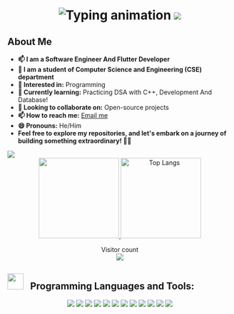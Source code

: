 <h1 align="center">  
  <img  
   src="https://readme-typing-svg.herokuapp.com/?font=Righteous&size=35&center=true&vCenter=true&width=500&height=70&color=F59E0B&duration=4000&lines=Hi+There!+👋;+I'm+Md+Maruf+Sheikh!;+A+Software+Engineer+And;+Flutter+Developer!💞️!;"  
   alt="Typing animation"  
 />  
  <img src="https://user-images.githubusercontent.com/73097560/115834477-dbab4500-a447-11eb-908a-139a6edaec5c.gif">  
</h1>  

## About Me  
- **📫 I am a Software Engineer And Flutter Developer**  
- **💞️ I am a student of Computer Science and Engineering (CSE) department**  
- **👀 Interested in:** Programming  
- **🌱 Currently learning:** Practicing DSA with C++, Development And Database!  
- **💞️ Looking to collaborate on:** Open-source projects  
- **📫 How to reach me:** [Email me](mailto:mdmarufsheikh707@gmail.com)  
- **😄 Pronouns:** He/Him  
- **Feel free to explore my repositories, and let's embark on a journey of building something extraordinary! 🚀✨**  
<img src="https://user-images.githubusercontent.com/73097560/115834477-dbab4500-a447-11eb-908a-139a6edaec5c.gif">  

<div align="center">  
  <a href="https://github.com/mdmarufsheikh70">   
   <img height="180em" src="https://github-readme-stats.vercel.app/api?username=mdmarufsheikh70&show_icons=true&theme=algolia"/>  
   <img height="180em" src="https://github-readme-stats.vercel.app/api/top-langs/?username=mdmarufsheikh70&layout=compact&langs_count=10&theme=algolia" alt="Top Langs"/>  
  </a>
</div>  

<p align="center">  
  Visitor count<br>  
  <img src="https://profile-counter.glitch.me/mdmarufsheikh70/count.svg" />  
</p>  

<h2>
  <img src="https://github-production-user-asset-6210df.s3.amazonaws.com/73993775/285126925-0b3a8bfe-ddfb-4c7f-93db-3517b0b6fe69.gif" width="36px">&nbsp;&nbsp; Programming Languages and Tools:
</h2>

<p align="center">
  <img src="https://img.shields.io/badge/c-%2300599C.svg?style=for-the-badge&logo=c&logoColor=white">
  <img src="https://img.shields.io/badge/c++-%2300599C.svg?style=for-the-badge&logo=c%2B%2B&logoColor=white">
  <img src="https://img.shields.io/badge/dart-%230175C2.svg?style=for-the-badge&logo=dart&logoColor=white">
  <img src="https://img.shields.io/badge/Flutter-%2302569B.svg?style=for-the-badge&logo=Flutter&logoColor=white">
  <img src="https://img.shields.io/badge/python-3670A0?style=for-the-badge&logo=python&logoColor=ffdd54">
  <img src="https://img.shields.io/badge/java-%23ED8B00.svg?style=for-the-badge&logo=openjdk&logoColor=white">
  <img src="https://img.shields.io/badge/linux-%23FCC624.svg?style=for-the-badge&logo=linux&logoColor=black">
  <img src="https://img.shields.io/badge/Git-fc6d26?style=for-the-badge&logo=git&logoColor=white">
  <img src="https://img.shields.io/badge/GitHub-%23121011.svg?style=for-the-badge&logo=github&logoColor=white">
  <img src="https://img.shields.io/badge/sql-4479A1?style=for-the-badge&logo=postgresql&logoColor=white">
  <img src="https://img.shields.io/badge/mysql-%2300f.svg?style=for-the-badge&logo=mysql&logoColor=white">
  <img src="https://img.shields.io/badge/google_cloud-%234285F4.svg?style=for-the-badge&logo=google-cloud&logoColor=white">
</p>

